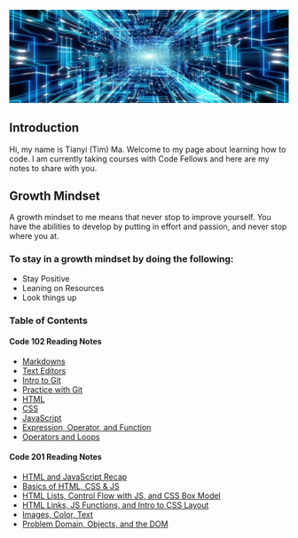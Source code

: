 ![](back_ground1.jpeg) 

## Introduction

Hi, my name is Tianyi (Tim) Ma. Welcome to my page about learning how to code. I am currently taking courses with Code Fellows and here are my notes to share with you.

## Growth Mindset

A growth mindset to me means that never stop to improve yourself. You have the abilities to develop by putting in effort and passion, and never stop where you at.

### To stay in a growth mindset by doing the following:

- Stay Positive
- Leaning on Resources
- Look things up

### Table of Contents

#### Code 102 Reading Notes

- [Markdowns](markdown.md)
- [Text Editors](text-editor.md)
- [Intro to Git](git-intro.md)
- [Practice with Git](git-practice.md)
- [HTML](html.md)
- [CSS](css.md)
- [JavaScript](javascript.md)
- [Expression, Operator, and Function](control_flow.md)
- [Operators and Loops](operators-loops.md)

#### Code 201 Reading Notes

- [HTML and JavaScript Recap](class-01.md)
- [Basics of HTML, CSS & JS](class-02.md)
- [HTML Lists, Control Flow with JS, and CSS Box Model](class-03.md)
- [HTML Links, JS Functions, and Intro to CSS Layout](class-04.md)
- [Images, Color, Text](class-05.md)
- [Problem Domain, Objects, and the DOM](class-06.md)